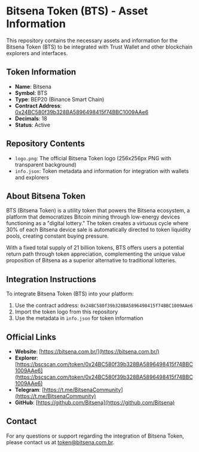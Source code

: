 # Bitsena Token (BTS) - Asset Information

This repository contains the necessary assets and information for the Bitsena Token (BTS) to be integrated with Trust Wallet and other blockchain explorers and interfaces.

## Token Information

- **Name**: Bitsena
- **Symbol**: BTS
- **Type**: BEP20 (Binance Smart Chain)
- **Contract Address**: [0x24BC580f39b328BA5896498415f74BBC1009AAe6](https://bscscan.com/token/0x24BC580f39b328BA5896498415f74BBC1009AAe6)
- **Decimals**: 18
- **Status**: Active

## Repository Contents

- `logo.png`: The official Bitsena Token logo (256x256px PNG with transparent background)
- `info.json`: Token metadata and information for integration with wallets and explorers

## About Bitsena Token

BTS (Bitsena Token) is a utility token that powers the Bitsena ecosystem, a platform that democratizes Bitcoin mining through low-energy devices functioning as a "digital lottery." The token creates a virtuous cycle where 30% of each Bitsena device sale is automatically directed to token liquidity pools, creating constant buying pressure.

With a fixed total supply of 21 billion tokens, BTS offers users a potential return path through token appreciation, complementing the unique value proposition of Bitsena as a superior alternative to traditional lotteries.

## Integration Instructions

To integrate Bitsena Token (BTS) into your platform:

1. Use the contract address: `0x24BC580f39b328BA5896498415f74BBC1009AAe6`
2. Import the token logo from this repository
3. Use the metadata in `info.json` for token information

## Official Links

- **Website**: [https://bitsena.com.br/](https://bitsena.com.br/)
- **Explorer**: [https://bscscan.com/token/0x24BC580f39b328BA5896498415f74BBC1009AAe6](https://bscscan.com/token/0x24BC580f39b328BA5896498415f74BBC1009AAe6)
- **Telegram**: [https://t.me/BitsenaCommunity](https://t.me/BitsenaCommunity)
- **GitHub**: [https://github.com/Bitsena](https://github.com/Bitsena)

## Contact

For any questions or support regarding the integration of Bitsena Token, please contact us at [token@bitsena.com.br](mailto:token@bitsena.com.br).
